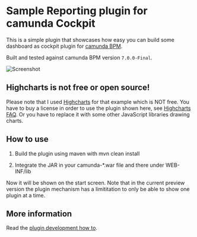 Sample Reporting plugin for camunda Cockpit
=================================

This is a simple plugin that showcases how easy you can build some dashboard as cockpit plugin for [camunda BPM](http://docs.camunda.org).

Built and tested against camunda BPM version `7.0.0-Final`.

![Screenshot][1]

Highcharts is not free or open source!
----------------------

Please note that I used [Highcharts](http://www.highcharts.com/) for that example which is NOT free.
You have to buy a license in order to use the plugin shown here, see [Highcharts FAQ](http://shop.highsoft.com/faq). 
Or you have to replace it with some other JavaScript libraries drawing charts.


How to use
----------------------

1. Build the plugin using maven with mvn clean install

2. Integrate the JAR in your camunda-*.war file and there under WEB-INF/lib

Now it will be shown on the start screen. Note that in the current preview version the plugin mechanism has a limititation to only be able to show one plugin at a time.


More information
-----

Read the [plugin development how to](http://docs.camunda.org/how-tos/cockpit/develop-a-plugin/).


[1]: https://raw.github.com/camunda/camunda-bpm-examples/master/cockpit-plugin-reporting/screenshot.png
